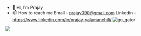 - 👋 Hi, I’m Prajay 
- 📫 How to reach me Email - prajay090@gmail.com Linkedin - https://www.linkedin.com/in/prajay-yalamanchili/
![go_gator](https://github.com/poseidon-tech/poseidon-tech/assets/71868516/be3db3b4-2acc-45e8-8f45-c290090a25e3)

<!---
poseidon-tech/poseidon-tech is a ✨ special ✨ repository because its `README.md` (this file) appears on your GitHub profile.
You can click the Preview link to take a look at your changes.
--->
![](https://visitor-badge.laobi.icu/badge?page_id=poseidon-tech.poseidon-tech)
